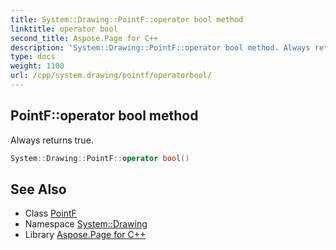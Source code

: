 ```yaml
---
title: System::Drawing::PointF::operator bool method
linktitle: operator bool
second_title: Aspose.Page for C++
description: 'System::Drawing::PointF::operator bool method. Always returns true in C++.'
type: docs
weight: 1100
url: /cpp/system.drawing/pointf/operatorbool/
---
```

## PointF::operator bool method


Always returns true.

```cpp
System::Drawing::PointF::operator bool()
```

## See Also

* Class [PointF](../)
* Namespace [System::Drawing](../../)
* Library [Aspose.Page for C++](../../../)
